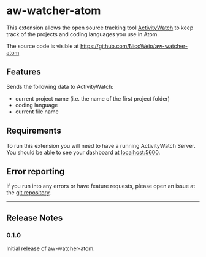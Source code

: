 # aw-watcher-atom

This extension allows the open source tracking tool [ActivityWatch](http://activitywatch.net/) to keep track of the projects and coding languages you use in Atom.

The source code is visible at <https://github.com/NicoWeio/aw-watcher-atom>

## Features

Sends the following data to ActivityWatch:

-   current project name (i.e. the name of the first project folder)
-   coding language
-   current file name

## Requirements

To run this extension you will need to have a running ActivityWatch Server. You should be able to see your dashboard at [localhost:5600](http://localhost:5600/).

## Error reporting

If you run into any errors or have feature requests, please open an issue at the [git repository](https://github.com/NicoWeio/aw-watcher-atom).

* * *

## Release Notes

### 0.1.0

Initial release of aw-watcher-atom.
